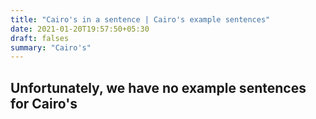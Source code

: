 ```yaml
---
title: "Cairo's in a sentence | Cairo's example sentences"
date: 2021-01-20T19:57:50+05:30
draft: falses
summary: "Cairo's"
---
```

## Unfortunately, we have no example sentences for Cairo's                 
